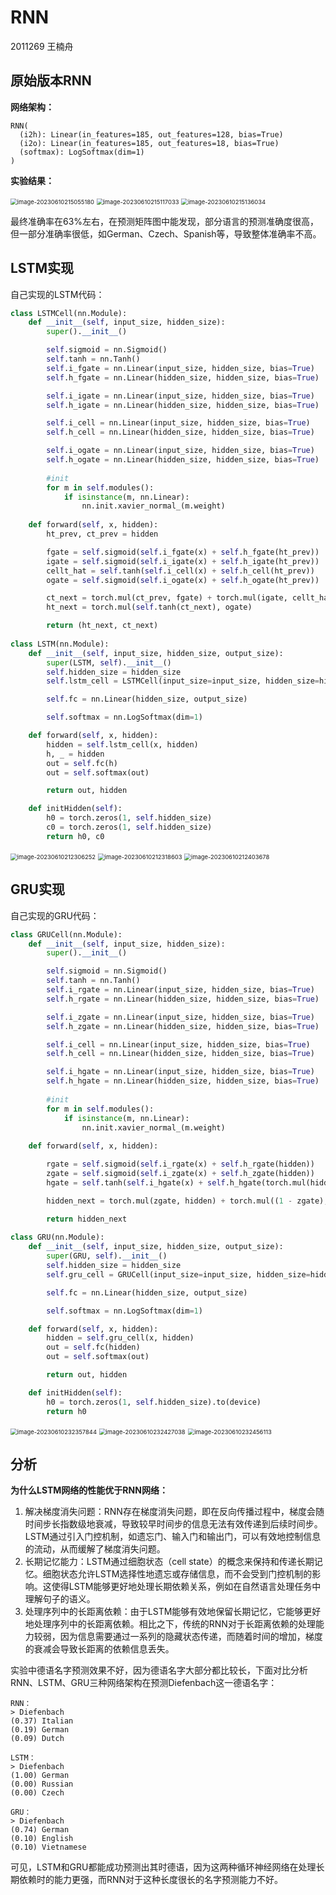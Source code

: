 # RNN

2011269 王楠舟

## 原始版本RNN

**网络架构：**

```
RNN(
  (i2h): Linear(in_features=185, out_features=128, bias=True)
  (i2o): Linear(in_features=185, out_features=18, bias=True)
  (softmax): LogSoftmax(dim=1)
)
```

**实验结果：**

<img src="E:\DeepLearning\DL\RNN\img\image-20230610215055180.png" alt="image-20230610215055180" style="zoom:67%;" />

<img src="E:\DeepLearning\DL\RNN\img\image-20230610215117033.png" alt="image-20230610215117033" style="zoom:67%;" />

<img src="E:\DeepLearning\DL\RNN\img\image-20230610215136034.png" alt="image-20230610215136034" style="zoom:67%;" />

最终准确率在63%左右，在预测矩阵图中能发现，部分语言的预测准确度很高，但一部分准确率很低，如German、Czech、Spanish等，导致整体准确率不高。

## LSTM实现

自己实现的LSTM代码：

```python
class LSTMCell(nn.Module):
    def __init__(self, input_size, hidden_size):
        super().__init__()

        self.sigmoid = nn.Sigmoid()
        self.tanh = nn.Tanh()
        self.i_fgate = nn.Linear(input_size, hidden_size, bias=True)
        self.h_fgate = nn.Linear(hidden_size, hidden_size, bias=True)

        self.i_igate = nn.Linear(input_size, hidden_size, bias=True)
        self.h_igate = nn.Linear(hidden_size, hidden_size, bias=True)

        self.i_cell = nn.Linear(input_size, hidden_size, bias=True)
        self.h_cell = nn.Linear(hidden_size, hidden_size, bias=True)

        self.i_ogate = nn.Linear(input_size, hidden_size, bias=True)
        self.h_ogate = nn.Linear(hidden_size, hidden_size, bias=True)
        
        #init
        for m in self.modules():
            if isinstance(m, nn.Linear):
                nn.init.xavier_normal_(m.weight)
    
    def forward(self, x, hidden):
        ht_prev, ct_prev = hidden

        fgate = self.sigmoid(self.i_fgate(x) + self.h_fgate(ht_prev))
        igate = self.sigmoid(self.i_igate(x) + self.h_igate(ht_prev))
        cellt_hat = self.tanh(self.i_cell(x) + self.h_cell(ht_prev))
        ogate = self.sigmoid(self.i_ogate(x) + self.h_ogate(ht_prev))

        ct_next = torch.mul(ct_prev, fgate) + torch.mul(igate, cellt_hat)
        ht_next = torch.mul(self.tanh(ct_next), ogate)

        return (ht_next, ct_next)
    
class LSTM(nn.Module):
    def __init__(self, input_size, hidden_size, output_size):
        super(LSTM, self).__init__()
        self.hidden_size = hidden_size
        self.lstm_cell = LSTMCell(input_size=input_size, hidden_size=hidden_size)

        self.fc = nn.Linear(hidden_size, output_size)

        self.softmax = nn.LogSoftmax(dim=1)

    def forward(self, x, hidden):
        hidden = self.lstm_cell(x, hidden)
        h, _ = hidden
        out = self.fc(h)
        out = self.softmax(out)

        return out, hidden

    def initHidden(self):
        h0 = torch.zeros(1, self.hidden_size)
        c0 = torch.zeros(1, self.hidden_size)
        return h0, c0
```

<img src="E:\DeepLearning\DL\RNN\img\image-20230610212306252.png" alt="image-20230610212306252" style="zoom:67%;" />

<img src="E:\DeepLearning\DL\RNN\img\image-20230610212318603.png" alt="image-20230610212318603" style="zoom:67%;" />

<img src="E:\DeepLearning\DL\RNN\img\image-20230610212403678.png" alt="image-20230610212403678" style="zoom:67%;" />

## GRU实现

自己实现的GRU代码：

```python
class GRUCell(nn.Module):
    def __init__(self, input_size, hidden_size):
        super().__init__()

        self.sigmoid = nn.Sigmoid()
        self.tanh = nn.Tanh()
        self.i_rgate = nn.Linear(input_size, hidden_size, bias=True)
        self.h_rgate = nn.Linear(hidden_size, hidden_size, bias=True)

        self.i_zgate = nn.Linear(input_size, hidden_size, bias=True)
        self.h_zgate = nn.Linear(hidden_size, hidden_size, bias=True)

        self.i_cell = nn.Linear(input_size, hidden_size, bias=True)
        self.h_cell = nn.Linear(hidden_size, hidden_size, bias=True)

        self.i_hgate = nn.Linear(input_size, hidden_size, bias=True)
        self.h_hgate = nn.Linear(hidden_size, hidden_size, bias=True)
        
        #init
        for m in self.modules():
            if isinstance(m, nn.Linear):
                nn.init.xavier_normal_(m.weight)
    
    def forward(self, x, hidden):

        rgate = self.sigmoid(self.i_rgate(x) + self.h_rgate(hidden))
        zgate = self.sigmoid(self.i_zgate(x) + self.h_zgate(hidden))
        hgate = self.tanh(self.i_hgate(x) + self.h_hgate(torch.mul(hidden, rgate)))

        hidden_next = torch.mul(zgate, hidden) + torch.mul((1 - zgate), hgate)

        return hidden_next
    
class GRU(nn.Module):
    def __init__(self, input_size, hidden_size, output_size):
        super(GRU, self).__init__()
        self.hidden_size = hidden_size
        self.gru_cell = GRUCell(input_size=input_size, hidden_size=hidden_size)

        self.fc = nn.Linear(hidden_size, output_size)

        self.softmax = nn.LogSoftmax(dim=1)

    def forward(self, x, hidden):
        hidden = self.gru_cell(x, hidden)
        out = self.fc(hidden)
        out = self.softmax(out)

        return out, hidden

    def initHidden(self):
        h0 = torch.zeros(1, self.hidden_size).to(device)
        return h0
```

<img src="E:\DeepLearning\DL\RNN\img\image-20230610232357844.png" alt="image-20230610232357844" style="zoom:67%;" />

<img src="E:\DeepLearning\DL\RNN\img\image-20230610232427038.png" alt="image-20230610232427038" style="zoom:67%;" />

<img src="E:\DeepLearning\DL\RNN\img\image-20230610232456113.png" alt="image-20230610232456113" style="zoom:67%;" />



## 分析

**为什么LSTM网络的性能优于RNN网络：**

1. 解决梯度消失问题：RNN存在梯度消失问题，即在反向传播过程中，梯度会随时间步长指数级地衰减，导致较早时间步的信息无法有效传递到后续时间步。LSTM通过引入门控机制，如遗忘门、输入门和输出门，可以有效地控制信息的流动，从而缓解了梯度消失问题。
2. 长期记忆能力：LSTM通过细胞状态（cell state）的概念来保持和传递长期记忆。细胞状态允许LSTM选择性地遗忘或存储信息，而不会受到门控机制的影响。这使得LSTM能够更好地处理长期依赖关系，例如在自然语言处理任务中理解句子的语义。
3. 处理序列中的长距离依赖：由于LSTM能够有效地保留长期记忆，它能够更好地处理序列中的长距离依赖。相比之下，传统的RNN对于长距离依赖的处理能力较弱，因为信息需要通过一系列的隐藏状态传递，而随着时间的增加，梯度的衰减会导致长距离的依赖信息丢失。

实验中德语名字预测效果不好，因为德语名字大部分都比较长，下面对比分析RNN、LSTM、GRU三种网络架构在预测Diefenbach这一德语名字：

```
RNN：
> Diefenbach
(0.37) Italian
(0.19) German
(0.09) Dutch

LSTM：
> Diefenbach
(1.00) German
(0.00) Russian
(0.00) Czech

GRU：
> Diefenbach
(0.74) German
(0.10) English
(0.10) Vietnamese
```

可见，LSTM和GRU都能成功预测出其时德语，因为这两种循环神经网络在处理长期依赖时的能力更强，而RNN对于这种长度很长的名字预测能力不好。